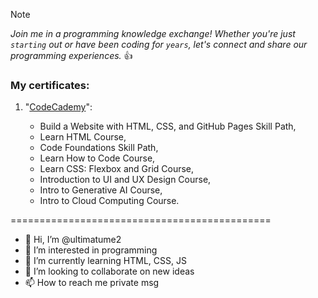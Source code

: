 > [!NOTE]
> _Join me in a programming knowledge exchange! Whether you're just `starting` out or have been coding for `years`, let's connect and share our programming experiences._ :+1:

### **My certificates:**

1. "<ins>CodeCademy</ins>":

   - Build a Website with HTML, CSS, and GitHub Pages Skill Path,
   - Learn HTML Course,
   - Code Foundations Skill Path,
   - Learn How to Code Course,
   - Learn CSS: Flexbox and Grid Course,
   - Introduction to UI and UX Design Course,
   - Intro to Generative AI Course,
   - Intro to Cloud Computing Course.
  
=============================================

- 👋 Hi, I’m @ultimatume2
- 👀 I’m interested in programming
- 🌱 I’m currently learning HTML, CSS, JS
- 💞️ I’m looking to collaborate on new ideas
- 📫 How to reach me private msg


<!---
ultimatume2/ultimatume2 is a ✨ special ✨ repository because its `README.md` (this file) appears on your GitHub profile.
You can click the Preview link to take a look at your changes.
--->
